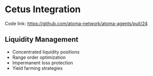 # Cetus Integration

Code link: https://github.com/atoma-network/atoma-agents/pull/24

## Liquidity Management
- Concentrated liquidity positions
- Range order optimization
- Impermanent loss protection
- Yield farming strategies 

